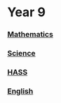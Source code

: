 <head>
  <title>Y9 Notes</title>
</head>

# Year 9
### [Mathematics](/the-merchant/notes/year9/mathematics/mathematics.html)
### [Science]()
### [HASS]()
### [English]()
